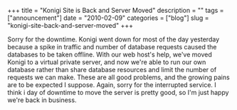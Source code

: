 +++
title = "Konigi Site is Back and Server Moved"
description = ""
tags = ["announcement"]
date = "2010-02-09"
categories = ["blog"]
slug = "konigi-site-back-and-server-moved"
+++



<p>Sorry for the downtime. Konigi went down for most of the day yesterday because a spike in traffic and number of database requests caused the databases to be taken offline. With our web host's help, we've moved Konigi to a virtual private server, and now we're able to run our own database rather than share database resources and limit the number of requests we can make. These are all good problems, and the growing pains are to be expected I suppose. Again, sorry for the interrupted service. I think i day of downtime to move the server is pretty good, so I'm just happy we're back in business.</p>

    
  

